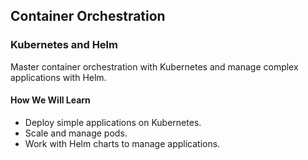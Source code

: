 ## Container Orchestration

### Kubernetes and Helm
Master container orchestration with Kubernetes and manage complex applications with Helm.

#### How We Will Learn
- Deploy simple applications on Kubernetes.
- Scale and manage pods.
- Work with Helm charts to manage applications.
